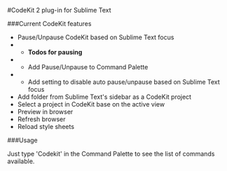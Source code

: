 #CodeKit 2 plug-in for Sublime Text

###Current CodeKit features
- Pause/Unpause CodeKit based on Sublime Text focus
- - __Todos for pausing__
- - Add Pause/Unpause to Command Palette
- - Add setting to disable auto pause/unpause based on Sublime Text focus
- Add folder from Sublime Text's sidebar as a CodeKit project
- Select a project in CodeKit base on the active view
- Preview in browser
- Refresh browser
- Reload style sheets

###Usage

Just type 'Codekit' in the Command Palette to see the list of commands available.